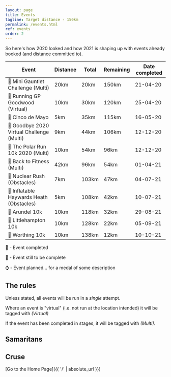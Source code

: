 ```yaml
---
layout: page
title: Events
tagline: Target distance - 150km
permalink: /events.html
ref: events
order: 2
---
```


So here's how 2020 looked and how 2021 is shaping up with events already booked (and distance committed to).

| Event | Distance | Total | Remaining | Date completed |
| ---| ---| ---| ---| ---|
| :medal_sports: Mini Gauntlet Challenge (Multi) | 20km | 20km | 150km | 21-04-20
| :medal_sports: Running GP Goodwood (Virtual) | 10km | 30km | 120km | 25-04-20
| :medal_sports: Cinco de Mayo | 5km | 35km | 115km | 16-05-20
| :medal_sports: Goodbye 2020 Virtual Challenge (Multi) | 9km | 44km | 106km | 12-12-20
| :medal_sports: The Polar Run 10k 2020 (Multi) | 10km | 54km | 96km | 12-12-20
| :medal_sports: Back to Fitness (Multi) | 42km | 96km | 54km | 01-04-21
| :medal_sports: Nuclear Rush (Obstacles) | 7km | 103km | 47km | 04-07-21
| :medal_sports: Inflatable Haywards Heath (Obstacles) | 5km | 108km | 42km | 10-07-21
| :medal_sports: Arundel 10k | 10km | 118km | 32km | 29-08-21
| :medal_sports: Littlehampton 10k | 10km | 128km | 22km | 05-09-21
| :runner: Worthing 10k | 10km | 138km | 12km | 10-10-21

:medal_sports: - Event completed

:runner: - Event still to be complete

:watch: - Event planned... for a medal of some description

## The rules

Unless stated, all events will be run in a *single* attempt.

Where an event is "virtual" (i.e. not run at the location intended) it will be tagged with *(Virtual)*

If the event has been completed in stages, it will be tagged with *(Multi)*.


## Samaritans

<div id="jg-widget-skeddy-samaritans-796"></div><script>(function(){var id="jg-widget-skeddy-samaritans-796",doc=document,pfx=(window.location.toString().indexOf("https")==0)?"https":"http";var el=doc.getElementById(id);if(el){var js=doc.createElement('script');js.src=pfx+"://widgets.justgiving.com/fundraisingpage/skeddy-samaritans?enc=ZT1qZy13aWRnZXQtc2tlZGR5LXNhbWFyaXRhbnMtNzk2Jnc9NDAwJmI9aW5uZXIsZG9uYXRlLGZ1bmRyYWlzZSZpYj10aXRsZSxwcm9ncmVzcyxyYWlzZWQsdGFyZ2V0";el.parentNode.insertBefore(js, el);}})();</script>

## Cruse

<div id="jg-widget-skeddy-cruse-332"></div><script>(function(){var id="jg-widget-skeddy-cruse-332",doc=document,pfx=(window.location.toString().indexOf("https")==0)?"https":"http";var el=doc.getElementById(id);if(el){var js=doc.createElement('script');js.src=pfx+"://widgets.justgiving.com/fundraisingpage/skeddy-cruse?enc=ZT1qZy13aWRnZXQtc2tlZGR5LWNydXNlLTMzMiZ3PTQwMCZiPWlubmVyLGRvbmF0ZSxmdW5kcmFpc2UmaWI9dGl0bGUsc3VtbWFyeSxwcm9ncmVzcyxyYWlzZWQsdGFyZ2V0";el.parentNode.insertBefore(js, el);}})();</script>

[Go to the Home Page]({{ '/' | absolute_url }})

